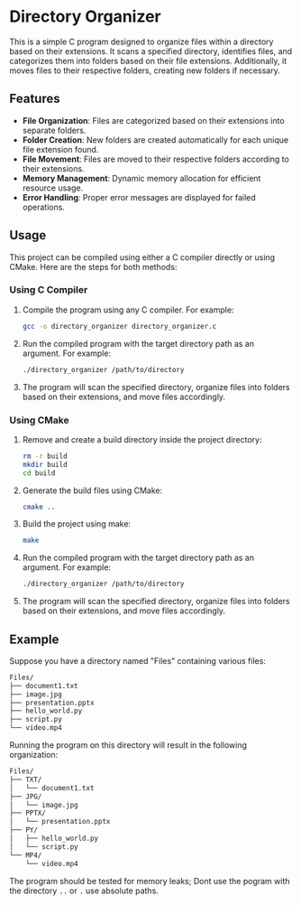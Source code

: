 # Directory Organizer

This is a simple C program designed to organize files within a directory based on their extensions. It scans a specified directory, identifies files, and categorizes them into folders based on their file extensions. Additionally, it moves files to their respective folders, creating new folders if necessary.

## Features

- **File Organization**: Files are categorized based on their extensions into separate folders.
- **Folder Creation**: New folders are created automatically for each unique file extension found.
- **File Movement**: Files are moved to their respective folders according to their extensions.
- **Memory Management**: Dynamic memory allocation for efficient resource usage.
- **Error Handling**: Proper error messages are displayed for failed operations.

## Usage

This project can be compiled using either a C compiler directly or using CMake. Here are the steps for both methods:

### Using C Compiler

1. Compile the program using any C compiler. For example:
    ```bash
    gcc -o directory_organizer directory_organizer.c
    ```

2. Run the compiled program with the target directory path as an argument. For example:
    ```bash
    ./directory_organizer /path/to/directory
    ```

3. The program will scan the specified directory, organize files into folders based on their extensions, and move files accordingly.

### Using CMake

1. Remove and create a build directory inside the project directory:
    ```bash
    rm -r build
    mkdir build
    cd build
    ```

2. Generate the build files using CMake:
    ```bash
    cmake ..
    ```

3. Build the project using make:
    ```bash
    make
    ```

4. Run the compiled program with the target directory path as an argument. For example:
    ```bash
    ./directory_organizer /path/to/directory
    ```

5. The program will scan the specified directory, organize files into folders based on their extensions, and move files accordingly.

## Example

Suppose you have a directory named "Files" containing various files:
```bash
Files/
├── document1.txt
├── image.jpg
├── presentation.pptx
├── hello_world.py
├── script.py
└── video.mp4
```

Running the program on this directory will result in the following organization:

```bash
Files/
├── TXT/
│   └── document1.txt
├── JPG/
│   └── image.jpg
├── PPTX/
│   └── presentation.pptx
├── PY/
│   ├── hello_world.py
│   └── script.py
└── MP4/
    └── video.mp4

```

The program should be tested for memory leaks;
Dont use the pogram with the directory `..` or `.` use absolute paths.
